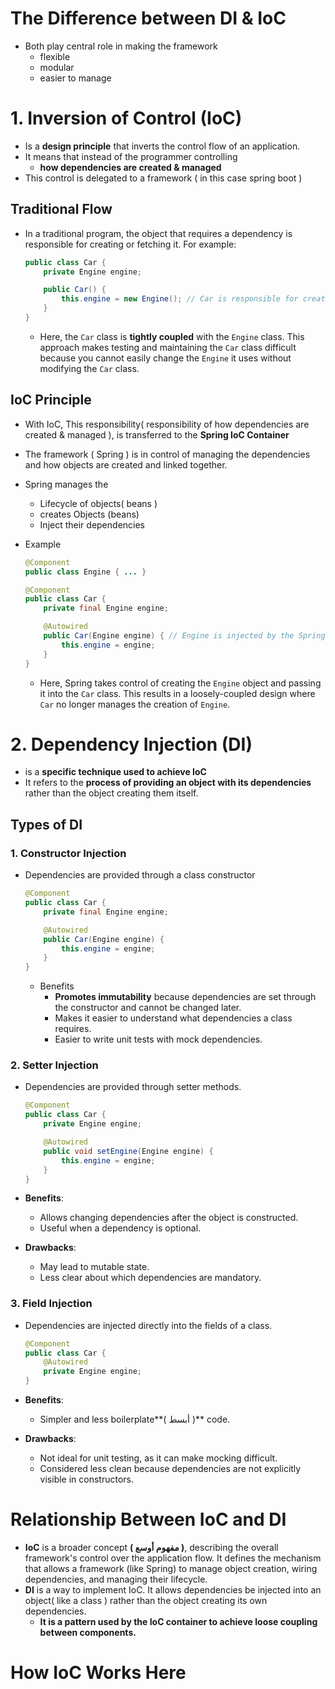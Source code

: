 # The Difference between DI & IoC

- Both play central role in making the framework
    - flexible
    - modular
    - easier to manage

 

# 1. Inversion of Control (IoC)

- Is a **design principle** that inverts the control flow of an application.
- It means that instead of the programmer controlling
    - **how dependencies are created & managed**
- This control is delegated to a framework ( in this case spring boot )

## Traditional Flow

- In a traditional program, the object that requires a dependency is responsible for creating or fetching it. For example:
    
    ```java
    public class Car {
        private Engine engine;
    
        public Car() {
            this.engine = new Engine(); // Car is responsible for creating the Engine
        }
    }
    ```
    
    - Here, the `Car` class is **tightly coupled** with the `Engine` class. This approach makes testing and maintaining the `Car` class difficult because you cannot easily change the `Engine` it uses without modifying the `Car` class.

## IoC Principle

- With IoC, This responsibility( responsibility of how dependencies are created & managed ), is transferred to the **Spring IoC Container**
- The framework ( Spring ) is in control of managing the dependencies and how objects are created and linked together.
- Spring manages the
    - Lifecycle of objects( beans )
    - creates Objects (beans)
    - Inject their dependencies
- Example
    
    ```java
    @Component
    public class Engine { ... }
    
    @Component
    public class Car {
        private final Engine engine;
    
        @Autowired
        public Car(Engine engine) { // Engine is injected by the Spring container
            this.engine = engine;
        }
    }
    ```
    
    - Here, Spring takes control of creating the `Engine` object and passing it into the `Car` class. This results in a loosely-coupled design where `Car` no longer manages the creation of `Engine`.

# 2. Dependency Injection (DI)

- is a **specific technique used to achieve IoC**
- It refers to the **process of providing an object with its dependencies** rather than the object creating them itself.

## Types of DI

### 1. Constructor Injection

- Dependencies are provided through a class constructor
    
    ```java
    @Component
    public class Car {
        private final Engine engine;
    
        @Autowired
        public Car(Engine engine) {
            this.engine = engine;
        }
    }
    ```
    
    - Benefits
        - **Promotes immutability** because dependencies are set through the constructor and cannot be changed later.
        - Makes it easier to understand what dependencies a class requires.
        - Easier to write unit tests with mock dependencies.

### 2. Setter Injection

- Dependencies are provided through setter methods.
    
    ```java
    @Component
    public class Car {
        private Engine engine;
    
        @Autowired
        public void setEngine(Engine engine) {
            this.engine = engine;
        }
    }
    ```
    
- **Benefits**:
    - Allows changing dependencies after the object is constructed.
    - Useful when a dependency is optional.
- **Drawbacks**:
    - May lead to mutable state.
    - Less clear about which dependencies are mandatory.

### 3. Field Injection

- Dependencies are injected directly into the fields of a class.
    
    ```java
    @Component
    public class Car {
        @Autowired
        private Engine engine;
    }
    ```
    
- **Benefits**:
    - Simpler and less boilerplate**( أبسط )** code.
- **Drawbacks**:
    - Not ideal for unit testing, as it can make mocking difficult.
    - Considered less clean because dependencies are not explicitly visible in constructors.

# Relationship Between IoC and DI

- **IoC** is a broader concept **( مفهوم أوسع )**, describing the overall framework's control over the application flow. It defines the mechanism that allows a framework (like Spring) to manage object creation, wiring dependencies, and managing their lifecycle.
- **DI** is a way to implement IoC. It allows dependencies be injected into an object( like a class ) rather than the object creating its own dependencies.
    - **It is a pattern used by the IoC container to achieve loose coupling between components.**

# How IoC Works Here